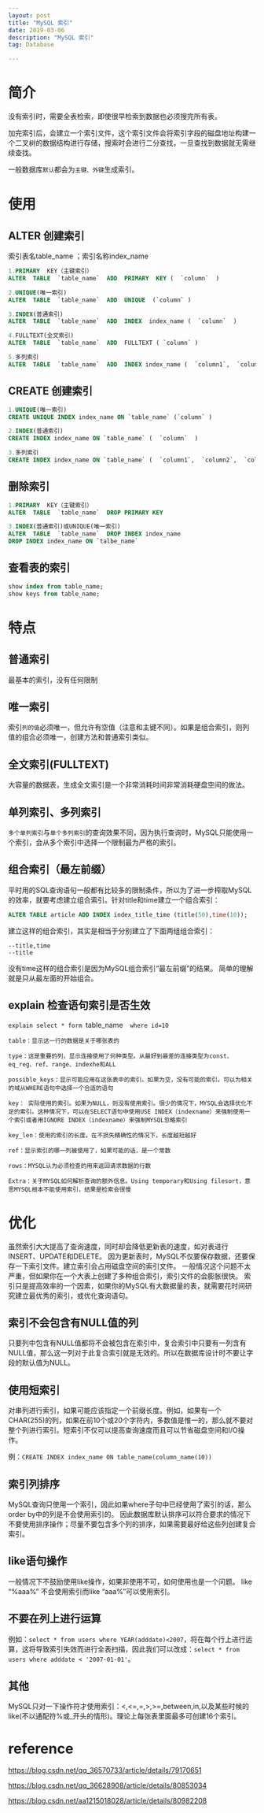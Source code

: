 ```yaml
---
layout: post
title: "MySQL 索引"
date: 2019-03-06
description: "MySQL 索引"
tag: Database

---
```



# 简介

没有索引时，需要全表检索，即使很早检索到数据也必须搜完所有表。

加完索引后，会建立一个索引文件，这个索引文件会将索引字段的磁盘地址构建一个二叉树的数据结构进行存储，搜索时会进行二分查找，一旦查找到数据就无需继续查找。

一般数据库`默认`都会为`主键、外键`生成索引。


# 使用

## ALTER 创建索引

索引表名table_name ；索引名称index_name

```SQL
1.PRIMARY  KEY（主键索引）
ALTER  TABLE  `table_name`  ADD  PRIMARY  KEY (  `column`  ) 

2.UNIQUE(唯一索引)
ALTER  TABLE  `table_name`  ADD  UNIQUE  (`column` ) 

3.INDEX(普通索引)
ALTER  TABLE  `table_name`  ADD  INDEX  index_name (  `column`  )

4.FULLTEXT(全文索引)
ALTER  TABLE  `table_name`  ADD  FULLTEXT ( `column` )

5.多列索引
ALTER  TABLE  `table_name`  ADD  INDEX index_name (  `column1`,  `column2`,  `column3`  )
```

## CREATE 创建索引

```sql
1.UNIQUE(唯一索引)
CREATE UNIQUE INDEX index_name ON `table_name` (`column` ) 

2.INDEX(普通索引)
CREATE INDEX index_name ON `table_name` (  `column`  )

3.多列索引
CREATE INDEX index_name ON `table_name` (  `column1`,  `column2`,  `column3` )
```

## 删除索引

```SQL
1.PRIMARY  KEY（主键索引）
ALTER  TABLE  `table_name`  DROP PRIMARY KEY

3.INDEX(普通索引)或UNIQUE(唯一索引)
ALTER  TABLE  `table_name`  DROP INDEX index_name
DROP INDEX index_name ON `talbe_name`
```

## 查看表的索引

```SQL
show index from table_name;
show keys from table_name;
```


# 特点

## 普通索引

最基本的索引，没有任何限制

## 唯一索引

索引`列的值`必须唯一，但允许有空值（注意和主键不同）。如果是组合索引，则列值的组合必须唯一，创建方法和普通索引类似。


## 全文索引(FULLTEXT)

大容量的数据表，生成全文索引是一个非常消耗时间非常消耗硬盘空间的做法。


## 单列索引、多列索引

`多个单列索引`与`单个多列索引`的查询效果不同，因为执行查询时，MySQL只能使用一个索引，会从多个索引中选择一个限制最为严格的索引。

## 组合索引（最左前缀）

平时用的SQL查询语句一般都有比较多的限制条件，所以为了进一步榨取MySQL的效率，就要考虑建立组合索引。针对title和time建立一个组合索引：

```SQL
ALTER TABLE article ADD INDEX index_title_time (title(50),time(10));
```

建立这样的组合索引，其实是相当于分别建立了下面两组组合索引：

```
--title,time
--title
```

没有time这样的组合索引是因为MySQL组合索引“最左前缀”的结果。
简单的理解就是只从最左面的开始组合。


## explain 检查语句索引是否生效

`explain select * form `table_name`  where id=10`

```
table：显示这一行的数据是关于哪张表的

type：这是重要的列，显示连接使用了何种类型。从最好到最差的连接类型为const、eq_reg、ref、range、indexhe和ALL

possible_keys：显示可能应用在这张表中的索引。如果为空，没有可能的索引。可以为相关的域从WHERE语句中选择一个合适的语句

key： 实际使用的索引。如果为NULL，则没有使用索引。很少的情况下，MYSQL会选择优化不足的索引。这种情况下，可以在SELECT语句中使用USE INDEX（indexname）来强制使用一个索引或者用IGNORE INDEX（indexname）来强制MYSQL忽略索引

key_len：使用的索引的长度。在不损失精确性的情况下，长度越短越好

ref：显示索引的哪一列被使用了，如果可能的话，是一个常数

rows：MYSQL认为必须检查的用来返回请求数据的行数

Extra：关于MYSQL如何解析查询的额外信息。Using temporary和Using filesort，意思MYSQL根本不能使用索引，结果是检索会很慢
```


# 优化

虽然索引大大提高了查询速度，同时却会降低更新表的速度，如对表进行INSERT、UPDATE和DELETE。
因为更新表时，MySQL不仅要保存数据，还要保存一下索引文件。建立索引会占用磁盘空间的索引文件。
一般情况这个问题不太严重，但如果你在一个大表上创建了多种组合索引，索引文件的会膨胀很快。
索引只是提高效率的一个因素，如果你的MySQL有大数据量的表，就需要花时间研究建立最优秀的索引，或优化查询语句。

## 索引不会包含有NULL值的列

只要列中包含有NULL值都将不会被包含在索引中，复合索引中只要有一列含有NULL值，那么这一列对于此复合索引就是无效的。所以在数据库设计时不要让字段的默认值为NULL。

## 使用短索引

对串列进行索引，如果可能应该指定一个前缀长度。例如，如果有一个CHAR(255)的列，如果在前10个或20个字符内，多数值是惟一的，那么就不要对整个列进行索引。短索引不仅可以提高查询速度而且可以节省磁盘空间和I/O操作。

例：`CREATE INDEX index_name ON table_name(column_name(10))`

## 索引列排序

MySQL查询只使用一个索引，因此如果where子句中已经使用了索引的话，那么order by中的列是不会使用索引的。
因此数据库默认排序可以符合要求的情况下不要使用排序操作；尽量不要包含多个列的排序，如果需要最好给这些列创建复合索引。

## like语句操作

一般情况下不鼓励使用like操作，如果非使用不可，如何使用也是一个问题。
like “%aaa%” 不会使用索引而like “aaa%”可以使用索引。

## 不要在列上进行运算

例如：`select * from users where YEAR(adddate)<2007`，将在每个行上进行运算，这将导致索引失效而进行全表扫描，因此我们可以改成：`select * from users where adddate < '2007-01-01'`。

## 其他

MySQL只对一下操作符才使用索引：<,<=,=,>,>=,between,in,以及某些时候的like(不以通配符%或_开头的情形)。理论上每张表里面最多可创建16个索引。


# reference

https://blog.csdn.net/qq_36570733/article/details/79170651

https://blog.csdn.net/qq_36628908/article/details/80853034

https://blog.csdn.net/aa1215018028/article/details/80982208

